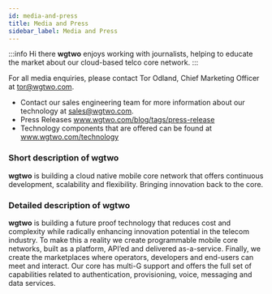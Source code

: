```yaml
---
id: media-and-press
title: Media and Press
sidebar_label: Media and Press
---
```


:::info Hi there
**wgtwo** enjoys working with journalists, helping to educate the market about our cloud-based telco core network. 
:::

For all media enquiries, please contact Tor Odland, Chief Marketing Officer at tor@wgtwo.com. 

- Contact our sales engineering team for more information about our technology at sales@wgtwo.com.
- Press Releases www.wgtwo.com/blog/tags/press-release
- Technology components that are offered can be found at www.wgtwo.com/technology

### Short description of **wgtwo**

**wgtwo** is building a cloud native mobile core network that offers continuous development, scalability and flexibility. Bringing innovation back to the core.

### Detailed description of **wgtwo**

**wgtwo** is building a future proof technology that reduces cost and complexity while radically enhancing innovation potential in the telecom industry. To make this a reality we create programmable mobile core networks, built as a platform, API’ed and delivered as-a-service. Finally, we create the marketplaces where operators, developers and end-users can meet and interact. Our core has multi-G support and offers the full set of capabilities related to authentication, provisioning, voice, messaging and data services.


<!-- [Landscape Black SVG](images/wgtwo-logos/wgtwo-landscape-black.svg)  
[Landscape Color PNG](images/wgtwo-logos/wgtwo-landscape-color.png)  
[Landscape Color SVG](images/wgtwo-logos/wgtwo-landscape-color.svg)  
[Landscape White PNG](images/wgtwo-logos/wgtwo-landscape-white.png)   
[Landscape White SVG](images/wgtwo-logos/wgtwo-landscape-white.svg)   -->
